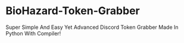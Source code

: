 # BioHazard-Token-Grabber
Super Simple And Easy Yet Advanced Discord Token Grabber Made In Python With Compiler!
